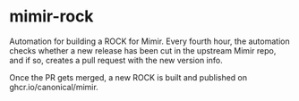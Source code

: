 # mimir-rock

Automation for building a ROCK for Mimir. Every fourth hour, the automation checks whether 
a new release has been cut in the upstream Mimir repo, and if so, creates a pull request with 
the new version info.

Once the PR gets merged, a new ROCK is built and published on ghcr.io/canonical/mimir.

